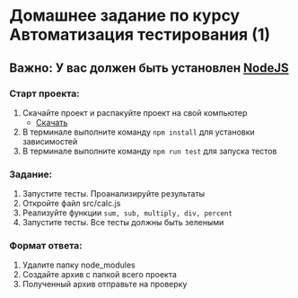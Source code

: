 # Домашнее задание по курсу Автоматизация тестирования (1)

## Важно: У вас должен быть установлен [NodeJS](https://nodejs.org/ru/)

### Старт проекта:
1. Скачайте проект и распакуйте проект на свой компьютер
   - [Скачать](https://github.com/EreminD/skypro-qaauto-hw1/archive/refs/heads/master.zip)
2. В терминале выполните команду `npm install` для установки зависимостей
3. В терминале выполните команду `npm run test` для запуска тестов

### Задание: 
1. Запустите тесты. Проанализируйте результаты
2. Откройте файл src/calc.js
3. Реализуйте функции `sum, sub, multiply, div, percent` 
4. Запустите тесты. Все тесты должны быть зелеными

### Формат ответа:
1. Удалите папку node_modules
2. Создайте архив с папкой всего проекта
3. Полученный архив отправьте на проверку
